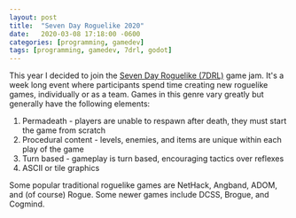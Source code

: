 ```yaml
---
layout: post
title:  "Seven Day Roguelike 2020"
date:   2020-03-08 17:18:00 -0600
categories: [programming, gamedev]
tags: [programming, gamedev, 7drl, godot]
---
```


This year I decided to join the [Seven Day Roguelike (7DRL)][7drl] game jam. It's a week long event where participants spend time creating new roguelike games, individually or as a team. Games in this genre vary greatly but generally have the following elements:
1) Permadeath - players are unable to respawn after death, they must start the game from scratch
2) Procedural content - levels, enemies, and items are unique within each play of the game
3) Turn based - gameplay is turn based, encouraging tactics over reflexes
4) ASCII or tile graphics

Some popular traditional roguelike games are NetHack, Angband, ADOM, and (of course) Rogue. Some newer games include DCSS, Brogue, and Cogmind.

[7drl]: https://7drl.com/
